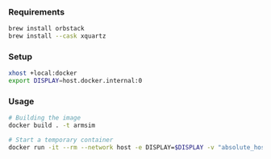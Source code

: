 ### Requirements
```bash
brew install orbstack
brew install --cask xquartz
```

### Setup
```bash
xhost +local:docker
export DISPLAY=host.docker.internal:0
```

### Usage
```bash
# Building the image
docker build . -t armsim

# Start a temporary container
docker run -it --rm --network host -e DISPLAY=$DISPLAY -v "absolute_host_path":/tmp armsim
```

